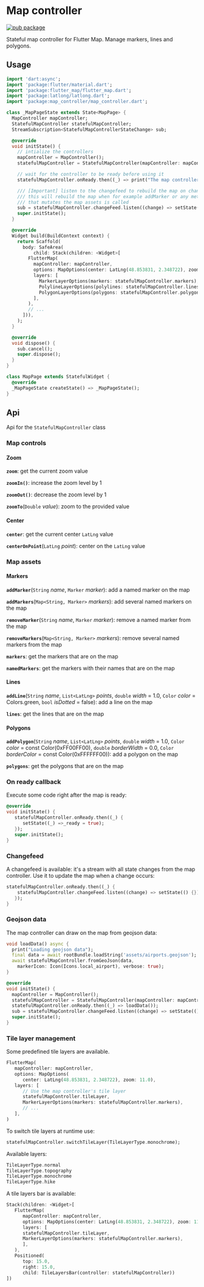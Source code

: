 # Map controller

[![pub package](https://img.shields.io/pub/v/map_controller.svg)](https://pub.dartlang.org/packages/map_controller)

Stateful map controller for Flutter Map. Manage markers, lines and polygons.

## Usage

   ```dart
   import 'dart:async';
   import 'package:flutter/material.dart';
   import 'package:flutter_map/flutter_map.dart';
   import 'package:latlong/latlong.dart';
   import 'package:map_controller/map_controller.dart';

   class _MapPageState extends State<MapPage> {
     MapController mapController;
     StatefulMapController statefulMapController;
     StreamSubscription<StatefulMapControllerStateChange> sub;
   
     @override
     void initState() {
       // intialize the controllers
       mapController = MapController();
       statefulMapController = StatefulMapController(mapController: mapController);

       // wait for the controller to be ready before using it
       statefulMapController.onReady.then((_) => print("The map controller is ready")));

       /// [Important] listen to the changefeed to rebuild the map on changes:
       /// this will rebuild the map when for example addMarker or any method 
       /// that mutates the map assets is called
       sub = statefulMapController.changeFeed.listen((change) => setState(() {}));
       super.initState();
     }
   
     @override
     Widget build(BuildContext context) {
       return Scaffold(
         body: SafeArea(
             child: Stack(children: <Widget>[
           FlutterMap(
             mapController: mapController,
             options: MapOptions(center: LatLng(48.853831, 2.348722), zoom: 11.0),
             layers: [
               MarkerLayerOptions(markers: statefulMapController.markers),
               PolylineLayerOptions(polylines: statefulMapController.lines),
               PolygonLayerOptions(polygons: statefulMapController.polygons)
             ],
           ),
           // ...
         ])),
       );
     }
   
     @override
     void dispose() {
       sub.cancel();
       super.dispose();
     }
   }
   
   class MapPage extends StatefulWidget {
     @override
     _MapPageState createState() => _MapPageState();
   }
   ```

## Api

Api for the `StatefulMapController` class

### Map controls

#### Zoom

**`zoom`**: get the current zoom value

**`zoomIn()`**: increase the zoom level by 1

**`zoomOut()`**: decrease the zoom level by 1

**`zoomTo`**(`Double` *value*): zoom to the provided value

#### Center

**`center`**: get the current center `LatLng` value

**`centerOnPoint`**(`LatLng` *point*): center on the `LatLng` value

### Map assets

#### Markers

**`addMarker`**(`String` *name*, `Marker` *marker*): add a named marker on the map

**`addMarkers`**(`Map<String, Marker>` *markers*): add several named markers on the map

**`removeMarker`**(`String` *name*, `Marker` *marker*): remove a named marker from the map

**`removeMarkers`**(`Map<String, Marker>` *markers*): remove several named markers from the map

**`markers`**: get the markers that are on the map

**`namedMarkers`**: get the markers with their names that are on the map

#### Lines

**`addLine`**(`String` *name*,
          `List<LatLng>` *points*,
          `double` *width* = 1.0,
          `Color` *color* = Colors.green,
          `bool` *isDotted* = false): add a line on the map

**`lines`**: get the lines that are on the map

#### Polygons

**`addPolygon`**(`String` *name*,
          `List<LatLng>` *points*,
          `double` *width* = 1.0,
          `Color` *color* = const Color(0xFF00FF00),
          `double` *borderWidth* = 0.0,
          `Color` *borderColor* = const Color(0xFFFFFF00)): add a polygon on the map

**`polygons`**: get the polygons that are on the map

### On ready callback

Execute some code right after the map is ready:

   ```dart
   @override
   void initState() {
      statefulMapController.onReady.then((_) {
         setState((_) =>_ready = true);
      });
      super.initState();
   }
   ```

### Changefeed

A changefeed is available: it's a stream with all state changes from the map controller. Use it to update the map when a change occurs:

   ```dart
   statefulMapController.onReady.then((_) {
       statefulMapController.changeFeed.listen((change) => setState(() {}));
      });
   }
   ```

### Geojson data

 The map controller can draw on the map from geojson data:

```dart
void loadData() async {
  print("Loading geojson data");
  final data = await rootBundle.loadString('assets/airports.geojson');
  await statefulMapController.fromGeoJson(data,
    markerIcon: Icon(Icons.local_airport), verbose: true);
}

@override
void initState() {
  mapController = MapController();
  statefulMapController = StatefulMapController(mapController: mapController);
  statefulMapController.onReady.then((_) => loadData());
  sub = statefulMapController.changeFeed.listen((change) => setState(() {}));
  super.initState();
}

```

### Tile layer management

Some predefined tile layers are available.

   ```dart
   FlutterMap(
      mapController: mapController,
      options: MapOptions(
         center: LatLng(48.853831, 2.348722), zoom: 11.0),
      layers: [
         // Use the map controller's tile layer
         statefulMapController.tileLayer,
         MarkerLayerOptions(markers: statefulMapController.markers),
         // ...
      ],
   )
   ```

To switch tile layers at runtime use:

   ```dart
   statefulMapController.switchTileLayer(TileLayerType.monochrome);
   ```

Available layers:

   ```dart
   TileLayerType.normal
   TileLayerType.topography
   TileLayerType.monochrome
   TileLayerType.hike
   ```

A tile layers bar is available:

   ```dart
   Stack(children: <Widget>[
      FlutterMap(
         mapController: mapController,
         options: MapOptions(center: LatLng(48.853831, 2.348722), zoom: 11.0),
         layers: [
         statefulMapController.tileLayer,
         MarkerLayerOptions(markers: statefulMapController.markers),
         ],
      ),
      Positioned(
         top: 15.0,
         right: 15.0,
         child: TileLayersBar(controller: statefulMapController))
   ])
   ```